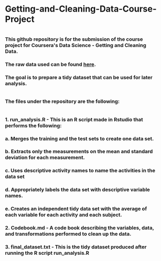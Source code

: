 # Getting-and-Cleaning-Data-Course-Project
#
### This github repository is for the submission of the course project for Coursera's Data Science - Getting and Cleaning Data.
### The raw data used can be found  [here](https://d396qusza40orc.cloudfront.net/getdata%2Fprojectfiles%2FUCI%20HAR%20Dataset.zip).
### The goal is to prepare a tidy dataset that can be used for later analysis.
# 
### The files under the repository are the following:
#
### 1. run_analysis.R - This is an R script made in Rstudio that performs the following:
###    a. Merges the training and the test sets to create one data set.
###    b. Extracts only the measurements on the mean and standard deviation for each measurement.
###    c. Uses descriptive activity names to name the activities in the data set
###    d. Appropriately labels the data set with descriptive variable names.
###    e. Creates an independent tidy data set with the average of each variable for each activity and each subject.
###
### 2. Codebook.md - A code book describing the variables, data, and transformations performed to clean up the data.
###
### 3. final_dataset.txt - This is the tidy dataset produced after running the R script run_analysis.R
